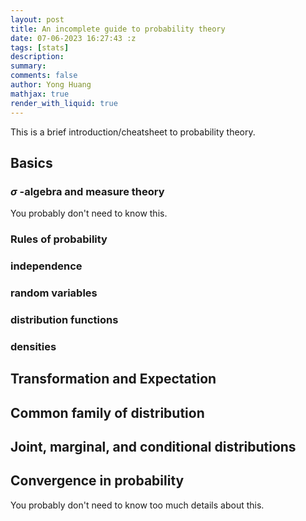 ```yaml
---
layout: post
title: An incomplete guide to probability theory
date: 07-06-2023 16:27:43 :z
tags: [stats]
description:
summary:
comments: false
author: Yong Huang
mathjax: true
render_with_liquid: true
---
```


This is a brief introduction/cheatsheet to probability theory.


## Basics
### $\sigma$ -algebra and measure theory
You probably don't need to know this.
### Rules of probability
### independence
### random variables
### distribution functions
### densities
## Transformation and Expectation
## Common family of distribution
## Joint, marginal, and conditional distributions
## Convergence in probability
You probably don't need to know too much details about this.
